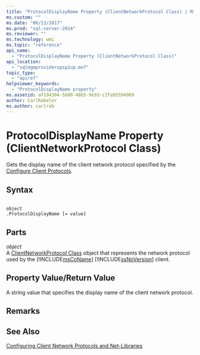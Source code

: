 ```yaml
---
title: "ProtocolDisplayName Property (ClientNetworkProtocol Class) | Microsoft Docs"
ms.custom: ""
ms.date: "06/13/2017"
ms.prod: "sql-server-2014"
ms.reviewer: ""
ms.technology: wmi
ms.topic: "reference"
api_name: 
  - "ProtocolDisplayName Property (ClientNetworkProtocol Class)"
api_location: 
  - "sqlmgmproviderxpsp2up.mof"
topic_type: 
  - "apiref"
helpviewer_keywords: 
  - "ProtocolDisplayName property"
ms.assetid: af194304-5600-48b5-9e93-c2fa95594909
author: CarlRabeler
ms.author: carlrab
---
```

# ProtocolDisplayName Property (ClientNetworkProtocol Class)
  Gets the display name of the client network protocol specified by the [Configure Client Protocols](https://technet.microsoft.com/library/ms181035.aspx).  
  
## Syntax  
  
```  
  
object  
.ProtocolDisplayName [= value]  
```  
  
## Parts  
 *object*  
 A [ClientNetworkProtocol Class](clientnetworkprotocol-class.md) object that represents the network protocol used by the [!INCLUDE[msCoName](../../../includes/msconame-md.md)] [!INCLUDE[ssNoVersion](../../../includes/ssnoversion-md.md)] client.  
  
## Property Value/Return Value  
 A string value that specifies the display name of the client network protocol.  
  
## Remarks  
  
## See Also  
 [Configuring Client Network Protocols and Net-Libraries](https://technet.microsoft.com/library/ms181035.aspx)  
  
  
